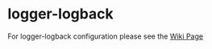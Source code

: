 logger-logback
==============

For logger-logback configuration please see the [Wiki Page](https://github.com/OpenHFT/Chronicle-Logger/wiki/logger-logback)
